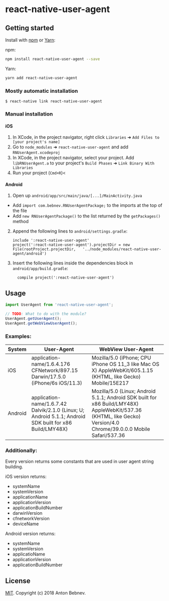
# react-native-user-agent

## Getting started

Install with [npm](https://www.npmjs.com/) or [Yarn](https://yarnpkg.com/):

npm:
```sh
npm install react-native-user-agent --save
```

Yarn:
```sh
yarn add react-native-user-agent
```

### Mostly automatic installation

`$ react-native link react-native-user-agent`

### Manual installation


#### iOS

1. In XCode, in the project navigator, right click `Libraries` ➜ `Add Files to [your project's name]`
2. Go to `node_modules` ➜ `react-native-user-agent` and add `RNUserAgent.xcodeproj`
3. In XCode, in the project navigator, select your project. Add `libRNUserAgent.a` to your project's `Build Phases` ➜ `Link Binary With Libraries`
4. Run your project (`Cmd+R`)<

#### Android

1. Open up `android/app/src/main/java/[...]/MainActivity.java`
  - Add `import com.bebnev.RNUserAgentPackage;` to the imports at the top of the file
  - Add `new RNUserAgentPackage()` to the list returned by the `getPackages()` method
2. Append the following lines to `android/settings.gradle`:
  	```
  	include ':react-native-user-agent'
  	project(':react-native-user-agent').projectDir = new File(rootProject.projectDir, 	'../node_modules/react-native-user-agent/android')
  	```
3. Insert the following lines inside the dependencies block in `android/app/build.gradle`:
  	```
      compile project(':react-native-user-agent')
  	```

## Usage

```javascript
import UserAgent from 'react-native-user-agent';

// TODO: What to do with the module?
UserAgent.getUserAgent();
UserAgent.getWebViewUserAgent();
```

### Examples:

| System | User-Agent | WebView User-Agent |
| ------ | ---------- | ------------------ |
| iOS    | application-name/1.6.4.176 CFNetwork/897.15 Darwin/17.5.0 (iPhone/6s iOS/11.3) | Mozilla/5.0 (iPhone; CPU iPhone OS 11_3 like Mac OS X) AppleWebKit/605.1.15 (KHTML, like Gecko) Mobile/15E217 |
| Android | application-name/1.6.7.42 Dalvik/2.1.0 (Linux; U; Android 5.1.1; Android SDK built for x86 Build/LMY48X) | Mozilla/5.0 (Linux; Android 5.1.1; Android SDK built for x86 Build/LMY48X) AppleWebKit/537.36 (KHTML, like Gecko) Version/4.0 Chrome/39.0.0.0 Mobile Safari/537.36 |

### Additionally:

Every version returns some constants that are used in user agent string building.

iOS version returns:
- systemName
- systemVersion
- applicationName
- applicationVersion
- applicationBuildNumber
- darwinVersion
- cfnetworkVersion
- deviceName

Android version returns:
- systemName
- systemVersion
- applicatioName
- applicationVersion
- applicationBuildNumber


## License

[MIT](LICENSE). Copyright (c) 2018 Anton Bebnev.
